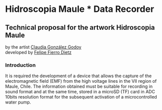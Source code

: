 # Hidroscopia Maule * Data Recorder
## Technical proposal for the artwork Hidroscopia Maule  
by the artist [Claudia González Godoy](http://www.claudiagonzalez.cl/cgg/)  
developed by [Felipe Fierro Dietz](http://www.felipefierro.dev) 

### Introduction
It is required the development of a device that allows the capture of the electromagnetic field (EMF) from the  high voltage lines in the VII region of Maule, Chile.
The information obtained must be suitable for recording in sound format and at the same time, stored in a microSD (TF) card in ADC 10bits resolution format for the 
subsequent activation of a microcontrolled water pump.
